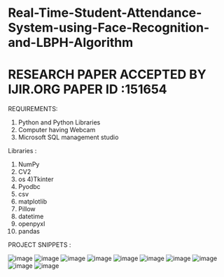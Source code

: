 # Real-Time-Student-Attendance-System-using-Face-Recognition-and-LBPH-Algorithm
# RESEARCH PAPER ACCEPTED BY IJIR.ORG PAPER ID :151654
REQUIREMENTS:
1) Python and Python Libraries
2) Computer having Webcam
3) Microsoft SQL management studio


Libraries :
1) NumPy
2) CV2 
3) os
4)Tkinter
5) Pyodbc
6) csv
7) matplotlib
8) Pillow
9) datetime
10) openpyxl
11) pandas


PROJECT SNIPPETS :

![image](https://user-images.githubusercontent.com/59933562/122327145-09de6a00-cf4b-11eb-921e-8233793095e4.png)
![image](https://user-images.githubusercontent.com/59933562/122327257-35f9eb00-cf4b-11eb-9555-ce2e557545a6.png)
![image](https://user-images.githubusercontent.com/59933562/122327272-385c4500-cf4b-11eb-80e5-beb13808c715.png)
![image](https://user-images.githubusercontent.com/59933562/122327280-3c886280-cf4b-11eb-8024-1f0054b9f7ae.png)
![image](https://user-images.githubusercontent.com/59933562/122327292-41e5ad00-cf4b-11eb-95bc-c1f149407bd8.png)
![image](https://user-images.githubusercontent.com/59933562/122327300-43af7080-cf4b-11eb-8341-16c011fd27a4.png)
![image](https://user-images.githubusercontent.com/59933562/122327320-4ad67e80-cf4b-11eb-8bbb-afaad5d6c43c.png)
![image](https://user-images.githubusercontent.com/59933562/122327324-4e6a0580-cf4b-11eb-941f-b04e19d237a2.png)
![image](https://user-images.githubusercontent.com/59933562/122327335-51fd8c80-cf4b-11eb-969d-7aba26e19429.png)
![image](https://user-images.githubusercontent.com/59933562/122327344-55911380-cf4b-11eb-9598-b6c983d01ff6.png)


